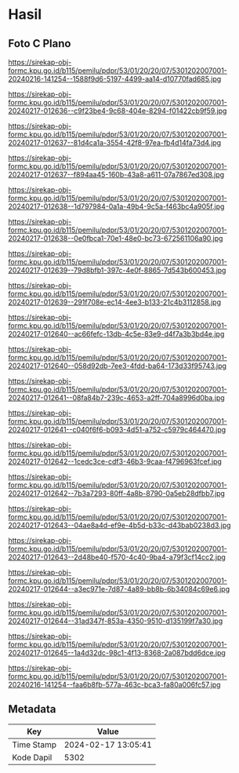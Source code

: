 # Hasil

## Foto C Plano

https://sirekap-obj-formc.kpu.go.id/b115/pemilu/pdpr/53/01/20/20/07/5301202007001-20240216-141254--1588f9d6-5197-4499-aa14-d10770fad685.jpg

https://sirekap-obj-formc.kpu.go.id/b115/pemilu/pdpr/53/01/20/20/07/5301202007001-20240217-012636--c9f23be4-9c68-404e-8294-f01422cb9f59.jpg

https://sirekap-obj-formc.kpu.go.id/b115/pemilu/pdpr/53/01/20/20/07/5301202007001-20240217-012637--81d4ca1a-3554-42f8-97ea-fb4d14fa73d4.jpg

https://sirekap-obj-formc.kpu.go.id/b115/pemilu/pdpr/53/01/20/20/07/5301202007001-20240217-012637--f894aa45-160b-43a8-a611-07a7867ed308.jpg

https://sirekap-obj-formc.kpu.go.id/b115/pemilu/pdpr/53/01/20/20/07/5301202007001-20240217-012638--1d797984-0a1a-49b4-9c5a-f463bc4a905f.jpg

https://sirekap-obj-formc.kpu.go.id/b115/pemilu/pdpr/53/01/20/20/07/5301202007001-20240217-012638--0e0fbca1-70e1-48e0-bc73-672561106a90.jpg

https://sirekap-obj-formc.kpu.go.id/b115/pemilu/pdpr/53/01/20/20/07/5301202007001-20240217-012639--79d8bfb1-397c-4e0f-8865-7d543b600453.jpg

https://sirekap-obj-formc.kpu.go.id/b115/pemilu/pdpr/53/01/20/20/07/5301202007001-20240217-012639--291f708e-ec14-4ee3-b133-21c4b3112858.jpg

https://sirekap-obj-formc.kpu.go.id/b115/pemilu/pdpr/53/01/20/20/07/5301202007001-20240217-012640--ac66fefc-13db-4c5e-83e9-d4f7a3b3bd4e.jpg

https://sirekap-obj-formc.kpu.go.id/b115/pemilu/pdpr/53/01/20/20/07/5301202007001-20240217-012640--058d92db-7ee3-4fdd-ba64-173d33f95743.jpg

https://sirekap-obj-formc.kpu.go.id/b115/pemilu/pdpr/53/01/20/20/07/5301202007001-20240217-012641--08fa84b7-239c-4653-a2ff-704a8996d0ba.jpg

https://sirekap-obj-formc.kpu.go.id/b115/pemilu/pdpr/53/01/20/20/07/5301202007001-20240217-012641--c040f6f6-b093-4d51-a752-c5979c464470.jpg

https://sirekap-obj-formc.kpu.go.id/b115/pemilu/pdpr/53/01/20/20/07/5301202007001-20240217-012642--1cedc3ce-cdf3-46b3-9caa-f4796963fcef.jpg

https://sirekap-obj-formc.kpu.go.id/b115/pemilu/pdpr/53/01/20/20/07/5301202007001-20240217-012642--7b3a7293-80ff-4a8b-8790-0a5eb28dfbb7.jpg

https://sirekap-obj-formc.kpu.go.id/b115/pemilu/pdpr/53/01/20/20/07/5301202007001-20240217-012643--04ae8a4d-ef9e-4b5d-b33c-d43bab0238d3.jpg

https://sirekap-obj-formc.kpu.go.id/b115/pemilu/pdpr/53/01/20/20/07/5301202007001-20240217-012643--2d48be40-f570-4c40-9ba4-a79f3cf14cc2.jpg

https://sirekap-obj-formc.kpu.go.id/b115/pemilu/pdpr/53/01/20/20/07/5301202007001-20240217-012644--a3ec971e-7d87-4a89-bb8b-6b34084c69e6.jpg

https://sirekap-obj-formc.kpu.go.id/b115/pemilu/pdpr/53/01/20/20/07/5301202007001-20240217-012644--31ad347f-853a-4350-9510-d135199f7a30.jpg

https://sirekap-obj-formc.kpu.go.id/b115/pemilu/pdpr/53/01/20/20/07/5301202007001-20240217-012645--1a4d32dc-98c1-4f13-8368-2a087bdd6dce.jpg

https://sirekap-obj-formc.kpu.go.id/b115/pemilu/pdpr/53/01/20/20/07/5301202007001-20240216-141254--faa6b8fb-577a-463c-bca3-fa80a006fc57.jpg


## Metadata

| Key        | Value               |
| ---------- | ------------------- |
| Time Stamp | 2024-02-17 13:05:41 |
| Kode Dapil | 5302                |



